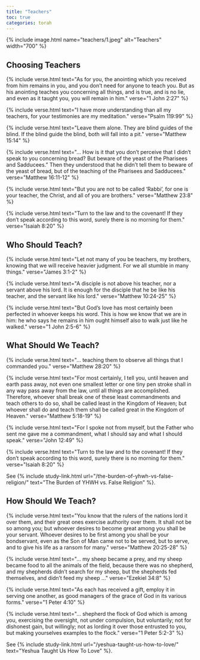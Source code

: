 ```yaml
---
title: "Teachers"
toc: true
categories: torah
---
```


{% include image.html name="teachers/1.jpeg" alt="Teachers" width="700" %}

## Choosing Teachers

{% include verse.html
text="As for you, the anointing which you received from him remains in you, and you don’t need for anyone to teach you. But as his anointing teaches you concerning all things, and is true, and is no lie, and even as it taught you, you will remain in him."
verse="1 John 2:27"
%}

{% include verse.html
text="I have more understanding than all my teachers, for your testimonies are my meditation."
verse="Psalm 119:99"
%}

{% include verse.html
text="Leave them alone. They are blind guides of the blind. If the blind guide the blind, both will fall into a pit."
verse="Matthew 15:14"
%}

{% include verse.html
text="... How is it that you don’t perceive that I didn’t speak to you concerning bread? But beware of the yeast of the Pharisees and Sadducees.” Then they understood that he didn’t tell them to beware of the yeast of bread, but of the teaching of the Pharisees and Sadducees."
verse="Matthew 16:11-12"
%}

{% include verse.html
text="But you are not to be called ‘Rabbi’, for one is your teacher, the Christ, and all of you are brothers."
verse="Matthew 23:8"
%}

{% include verse.html
text="Turn to the law and to the covenant! If they don’t speak according to this word, surely there is no morning for them."
verse="Isaiah 8:20"
%}

## Who Should Teach?

{% include verse.html
text="Let not many of you be teachers, my brothers, knowing that we will receive heavier judgment. For we all stumble in many things."
verse="James 3:1-2"
%}

{% include verse.html
text="A disciple is not above his teacher, nor a servant above his lord. It is enough for the disciple that he be like his teacher, and the servant like his lord."
verse="Matthew 10:24-25"
%}

{% include verse.html
text="But God’s love has most certainly been perfected in whoever keeps his word. This is how we know that we are in him: he who says he remains in him ought himself also to walk just like he walked."
verse="1 John 2:5-6"
%}

## What Should We Teach?

{% include verse.html
text="... teaching them to observe all things that I commanded you."
verse="Matthew 28:20"
%}

{% include verse.html
text="For most certainly, I tell you, until heaven and earth pass away, not even one smallest letter or one tiny pen stroke shall in any way pass away from the law, until all things are accomplished. Therefore, whoever shall break one of these least commandments and teach others to do so, shall be called least in the Kingdom of Heaven; but whoever shall do and teach them shall be called great in the Kingdom of Heaven."
verse="Matthew 5:18-19"
%}

{% include verse.html
text="For I spoke not from myself, but the Father who sent me gave me a commandment, what I should say and what I should speak."
verse="John 12:49"
%}

{% include verse.html
text="Turn to the law and to the covenant! If they don’t speak according to this word, surely there is no morning for them."
verse="Isaiah 8:20"
%}

See {% include study-link.html url="/the-burden-of-yhwh-vs-false-religion/" text="The Burden of YHWH vs. False Religion" %}.

## How Should We Teach?

{% include verse.html
text="You know that the rulers of the nations lord it over them, and their great ones exercise authority over them. It shall not be so among you; but whoever desires to become great among you shall be your servant. Whoever desires to be first among you shall be your bondservant, even as the Son of Man came not to be served, but to serve, and to give his life as a ransom for many."
verse="Matthew 20:25-28"
%}

{% include verse.html
text="... my sheep became a prey, and my sheep became food to all the animals of the field, because there was no shepherd, and my shepherds didn’t search for my sheep, but the shepherds fed themselves, and didn’t feed my sheep ..."
verse="Ezekiel 34:8"
%}

{% include verse.html
text="As each has received a gift, employ it in serving one another, as good managers of the grace of God in its various forms."
verse="1 Peter 4:10"
%}

{% include verse.html
text="... shepherd the flock of God which is among you, exercising the oversight, not under compulsion, but voluntarily; not for dishonest gain, but willingly; not as lording it over those entrusted to you, but making yourselves examples to the flock."
verse="1 Peter 5:2-3"
%}

See {% include study-link.html url="/yeshua-taught-us-how-to-love/" text="Yeshua Taught Us How To Love" %}.
